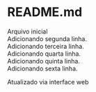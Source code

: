 # README.md

Arquivo inicial   
Adicionando segunda linha.   
Adicionando terceira linha.   
Adicionando quarta linha.   
Adicionando quinta linha.   
Adicionando sexta linha.   

Atualizado via interface web
